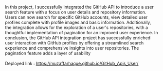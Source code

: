 In this project, I successfully integrated the GitHub API to introduce a user search feature with a focus on user details and repository information. Users can now search for specific GitHub accounts, view detailed user profiles complete with profile images and basic information. Additionally, the integration allows for the exploration of a user's repositories, with a thoughtful implementation of pagination for an improved user experience.
In conclusion, the GitHub API integration project has successfully enriched user interaction with GitHub profiles by offering a streamlined search experience and comprehensive insights into user repositories. The pagination feature adds a layer of usability<br/><br/>
Deployed link : https://muzaffarhaque.github.io/GitHub_Apis_User/
